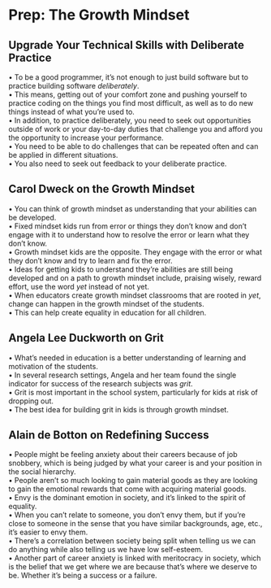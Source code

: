 # Prep: The Growth Mindset

## Upgrade Your Technical Skills with Deliberate Practice

• To be a good programmer, it’s not enough to just build software but to practice building software _deliberately_.  
• This means, getting out of your comfort zone and pushing yourself to practice coding on the things you find most difficult, as well as to do new things instead of what you’re used to.  
• In addition, to practice deliberately, you need to seek out opportunities outside of work or your day-to-day duties that challenge you and afford you the opportunity to increase your performance.  
• You need to be able to do challenges that can be repeated often and can be applied in different situations.  
• You also need to seek out feedback to your deliberate practice.  

## Carol Dweck on the Growth Mindset

• You can think of growth mindset as understanding that your abilities can be developed.  
• Fixed mindset kids run from error or things they don’t know and don’t engage with it to understand how to resolve the error or learn what they don’t know.  
• Growth mindset kids are the opposite. They engage with the error or what they don’t know and try to learn and fix the error.  
• Ideas for getting kids to understand they’re abilities are still being developed and on a path to growth mindset include, praising wisely, reward effort, use the word _yet_ instead of not yet.  
•  When educators create growth mindset classrooms that are rooted in _yet_, change can happen in the growth mindset of the students.  
• This can help create equality in education for all children.  

## Angela Lee Duckworth on Grit

• What’s needed in education is a better understanding of learning and motivation of the students.  
• In several research settings, Angela and her team found the single indicator for success of the research subjects was _grit_.  
• Grit is most important in the school system, particularly for kids at risk of dropping out.  
• The best idea for building grit in kids is through growth mindset.  

## Alain de Botton on Redefining Success

• People might be feeling anxiety about their careers because of job snobbery, which is being judged by what your career is and your position in the social hierarchy.  
• People aren’t so much looking to gain material goods as they are looking to gain the emotional rewards that come with acquiring material goods.  
• Envy is the dominant emotion in society, and it’s linked to the spirit of equality.  
• When you can’t relate to someone, you don’t envy them, but if you’re close to someone in the sense that you have similar backgrounds, age, etc., it’s easier to envy them.  
• There’s a correlation between society being split when telling us we can do anything while also telling us we have low self-esteem.  
• Another part of career anxiety is linked with meritocracy in society, which is the belief that we get where we are because that’s where we deserve to be. Whether it’s being a success or a failure.  
